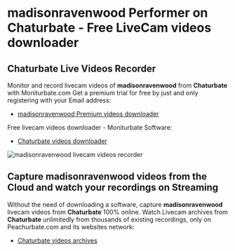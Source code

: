 # madisonravenwood Performer on Chaturbate - Free LiveCam videos downloader

## Chaturbate Live Videos Recorder

Monitor and record livecam videos of **madisonravenwood** from **Chaturbate** with Moniturbate.com
Get a premium trial for free by just and only registering with your Email address:
* [madisonravenwood Premium videos downloader](https://moniturbate.com/request-demo-licence-key.html)

Free livecam videos downloader - Moniturbate Software:
* [Chaturbate videos downloader](https://moniturbate.com/moniturbate-download-software.html)

![madisonravenwood livecam videos recorder](https://peachurnet.com/templates/moniturbate-software.png)


## Capture madisonravenwood videos from the Cloud and watch your recordings on Streaming

Without the need of downloading a software, capture **madisonravenwood** livecam videos from **Chaturbate** 100% online.
Watch Livecam archives from **Chaturbate** unlimitedly from thousands of existing recordings, only on Peachurbate.com and its websites network:
* [Chaturbate videos archives](https://peachurnet.com/)